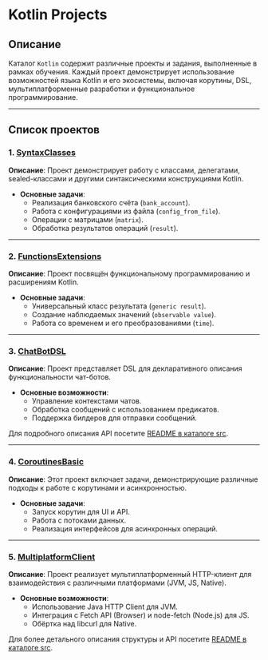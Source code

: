 # Kotlin Projects

## Описание
Каталог `Kotlin` содержит различные проекты и задания, выполненные в рамках обучения. Каждый проект демонстрирует использование возможностей языка Kotlin и его экосистемы, включая корутины, DSL, мультиплатформенные разработки и функциональное программирование.

---

## Список проектов

### 1. [SyntaxClasses](./SyntaxClasses/README.md)
**Описание**: Проект демонстрирует работу с классами, делегатами, sealed-классами и другими синтаксическими конструкциями Kotlin.
- **Основные задачи**:
  - Реализация банковского счёта (`bank_account`).
  - Работа с конфигурациями из файла (`config_from_file`).
  - Операции с матрицами (`matrix`).
  - Обработка результатов операций (`result`).

---

### 2. [FunctionsExtensions](./FunctionsExtensions/README.md)
**Описание**: Проект посвящён функциональному программированию и расширениям Kotlin.
- **Основные задачи**:
  - Универсальный класс результата (`generic result`).
  - Создание наблюдаемых значений (`observable value`).
  - Работа со временем и его преобразованиями (`time`).

---

### 3. [ChatBotDSL](./ChatBotDSL/README.md)
**Описание**: Проект представляет DSL для декларативного описания функциональности чат-ботов.
- **Основные возможности**:
  - Управление контекстами чатов.
  - Обработка сообщений с использованием предикатов.
  - Поддержка билдеров для отправки сообщений.

Для подробного описания API посетите [README в каталоге src](./ChatBotDSL/src/main/kotlin/chatbot/README.md).

---

### 4. [CoroutinesBasic](./CoroutinesBasic/README.md)
**Описание**: Этот проект включает задачи, демонстрирующие различные подходы к работе с корутинами и асинхронностью.
- **Основные задачи**:
  - Запуск корутин для UI и API.
  - Работа с потоками данных.
  - Реализация интерфейсов для асинхронных операций.

---

### 5. [MultiplatformClient](./MultiplatformClient/README.md)
**Описание**: Проект реализует мультиплатформенный HTTP-клиент для взаимодействия с различными платформами (JVM, JS, Native).
- **Основные возможности**:
  - Использование Java HTTP Client для JVM.
  - Интеграция с Fetch API (Browser) и node-fetch (Node.js) для JS.
  - Обёртка над libcurl для Native.

Для более детального описания структуры и API посетите [README в каталоге src](./MultiplatformClient/src/README.md).
